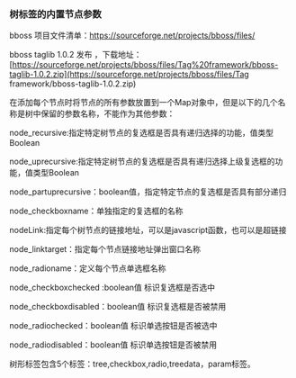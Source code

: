 ### 树标签的内置节点参数

bboss 项目文件清单：https://sourceforge.net/projects/bboss/files/

bboss taglib 1.0.2 发布 ，下载地址：[https://sourceforge.net/projects/bboss/files/Tag%20framework/bboss-taglib-1.0.2.zip](https://sourceforge.net/projects/bboss/files/Tag framework/bboss-taglib-1.0.2.zip)

在添加每个节点时将节点的所有参数放置到一个Map对象中，但是以下的几个名称是树中保留的参数名称，不能作为其他参数：

node_recursive:指定特定树节点的复选框是否具有递归选择的功能，值类型Boolean

node_uprecursive:指定特定树节点的复选框是否具有递归选择上级复选框的功能，值类型Boolean

node_partuprecursive：boolean值，指定特定节点的复选框是否具有部分递归

node_checkboxname：单独指定的复选框的名称

nodeLink:指定每个树节点的链接地址，可以是javascript函数，也可以是超链接

node_linktarget：指定每个节点链接地址弹出窗口名称

node_radioname：定义每个节点单选框名称

node_checkboxchecked :boolean值 标识复选框是否选中

node_checkboxdisabled：boolean值 标识复选框是否被禁用

node_radiochecked：boolean值 标识单选按钮是否被选中

node_radiodisabled：boolean值 标识单选按钮是否被禁用

树形标签包含5个标签：tree,checkbox,radio,treedata，param标签。
